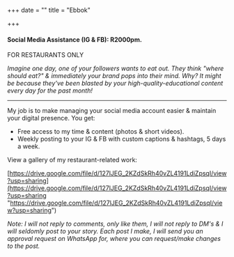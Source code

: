 +++
date = ""
title = "Ebbok"

+++
#### Social Media Assistance (IG & FB): R2000pm.

FOR RESTAURANTS ONLY

_Imagine one day, one of your followers wants to eat out. They think "where should eat?" & immediately your brand pops into their mind. Why? It might be because they've been blasted by your high-quality-educational content every day for the past month!_

***

My job is to make managing your social media account easier & maintain your digital presence. You get:

* Free access to my time & content (photos & short videos).
* Weekly posting to your IG & FB with custom captions & hashtags, 5 days a week.

View a gallery of my restaurant-related work:

[https://drive.google.com/file/d/127lJEG_2KZdSkRh40vZL4191LdiZpsqI/view?usp=sharing](https://drive.google.com/file/d/127lJEG_2KZdSkRh40vZL4191LdiZpsqI/view?usp=sharing "https://drive.google.com/file/d/127lJEG_2KZdSkRh40vZL4191LdiZpsqI/view?usp=sharing")

_Note: I will not reply to comments, only like them, I will not reply to DM's & I will seldomly post to your story. Each post I make, I will send you an approval request on WhatsApp for, where you can request/make changes to the post._
